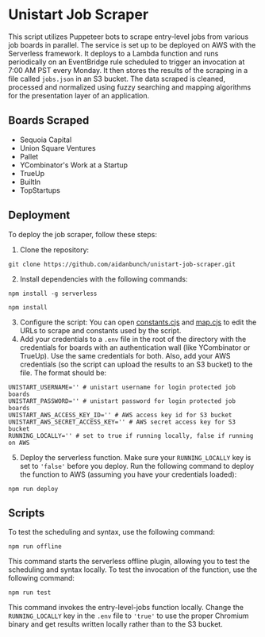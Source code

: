 # Unistart Job Scraper
This script utilizes Puppeteer bots to scrape entry-level jobs from various job boards in parallel. The service is set up to be deployed on AWS with the Serverless framework. It deploys to a Lambda function and runs periodically on an EventBridge rule scheduled to trigger an invocation at 7:00 AM PST every Monday. It then stores the results of the scraping in a file called `jobs.json` in an S3 bucket. The data scraped is cleaned, processed and normalized using fuzzy searching and mapping algorithms for the presentation layer of an application.

## Boards Scraped
- Sequoia Capital
- Union Square Ventures
- Pallet
- YCombinator's Work at a Startup
- TrueUp
- BuiltIn
- TopStartups

## Deployment
To deploy the job scraper, follow these steps:
1. Clone the repository:
```
git clone https://github.com/aidanbunch/unistart-job-scraper.git
```
2. Install dependencies with the following commands:
```
npm install -g serverless
```
```
npm install
```
3. Configure the script: You can open [constants.cjs](utils/constants.cjs) and [map.cjs](utils/map.cjs) to edit the URLs to scrape and constants used by the script.
4. Add your credentials to a `.env` file in the root of the directory with the credentials for boards with an authentication wall (like YCombinator or TrueUp). Use the same credentials for both. Also, add your AWS credentials (so the script can upload the results to an S3 bucket) to the file. The format should be:
```.env
UNISTART_USERNAME='' # unistart username for login protected job boards
UNISTART_PASSWORD='' # unistart password for login protected job boards
UNISTART_AWS_ACCESS_KEY_ID='' # AWS access key id for S3 bucket
UNISTART_AWS_SECRET_ACCESS_KEY='' # AWS secret access key for S3 bucket
RUNNING_LOCALLY='' # set to true if running locally, false if running on AWS
```
5. Deploy the serverless function. Make sure your `RUNNING_LOCALLY` key is set to `'false'` before you deploy. Run the following command to deploy the function to AWS (assuming you have your credentials loaded):
```
npm run deploy
```

## Scripts
To test the scheduling and syntax, use the following command:
```
npm run offline
```
This command starts the serverless offline plugin, allowing you to test the scheduling and syntax locally.
To test the invocation of the function, use the following command:
```
npm run test
```
This command invokes the entry-level-jobs function locally. Change the `RUNNING_LOCALLY` key in the `.env` file
to `'true'` to use the proper Chromium binary and get results written locally rather than to the S3 bucket.
